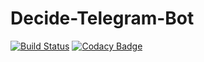# Decide-Telegram-Bot
[![Build Status](https://travis-ci.org/Decide-Palkia/decide-telegram-bot.svg?branch=master)](https://travis-ci.org/Decide-Palkia/decide-telegram-bot) [![Codacy Badge](https://api.codacy.com/project/badge/Grade/099ae2c84e9e45d7bb56ca66aaa46bb3)](https://www.codacy.com/manual/DaviidGilB/decide-telegram-bot?utm_source=github.com&amp;utm_medium=referral&amp;utm_content=Decide-Palkia/decide-telegram-bot&amp;utm_campaign=Badge_Grade)
